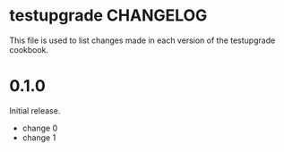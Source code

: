 # testupgrade CHANGELOG

This file is used to list changes made in each version of the testupgrade cookbook.

# 0.1.0

Initial release.

- change 0
- change 1

